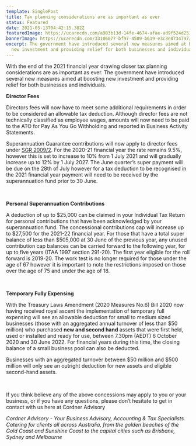```yaml
---
template: SinglePost
title: Tax planning considerations are as important as ever
status: Featured
date: 2021-05-13T04:42:15.382Z
featuredImage: https://ucarecdn.com/a983b13d-14fe-4674-afae-ad9f524d2514/
bannerImage: https://ucarecdn.com/33106077-bf97-4589-b619-e3c3e8734797/
excerpt: The government have introduced several new measures aimed at boosting
  new investment and providing relief for both businesses and individuals.
---
```

With the end of the 2021 financial year drawing closer tax planning considerations are as important as ever. The government have introduced several new measures aimed at boosting new investment and providing relief for both businesses and individuals.  



**Director Fees**

Directors fees will now have to meet some additional requirements in order to be considered an allowable tax deduction. Although director fees are not technically classified as employee wages, amounts will now need to be paid to the ATO for Pay As You Go Withholding and reported in Business Activity Statements.  

Superannuation Guarantee contributions will now apply to director fees under [SGR 2009/2](https://www.ato.gov.au/law/view/document?docid=SGR/SGR20092/NAT/ATO/00001). For the 2020-21 financial year the rate remains 9.5%, however this is set to increase to 10% from 1 July 2021 and will gradually increase up to 12% by 1 July 2027. The June quarter’s super payment will be due on the 28th of July however for a tax deduction to be recognised in the 2021 financial year payment will need to be received by the superannuation fund prior to 30 June.

 

**Personal Superannuation Contributions**

A deduction of up to $25,000 can be claimed in your Individual Tax Return for personal contributions that have been acknowledged by your superannuation fund. The concessional contributions cap will increase up to $27,500 for the 2021-22 financial year. For those that have a total super balance of less than $505,000 at 30 June of the previous year, any unused contribution cap balances can be carried forward to the following year, for up to five years (ITAA 1997 section 291-20). The first year eligible for the roll forward is 2019-20. The work test is no longer required for those under the age of 67 however it is important to note the restrictions imposed on those over the age of 75 and under the age of 18.

 

**Temporary Fully Expensing**

With the Treasury Laws Amendment (2020 Measures No.6) Bill 2020 now having received royal ascent the implementation of temporary full expensing will see an allowable deduction for small to medium sized businesses (those with an aggregated annual turnover of less than $50 million) who purchased **new and second hand** assets that were first held, used or installed and ready for use, between 7.30pm (AEDT) 6 October 2020 and 30 June 2022. For financial years during this time, the closing balance of a small business pool can also be deducted.

Businesses with an aggregated turnover between $50 million and $500 million will only see an outright deduction for new assets and eligible second-hand assets.

 

If you think believe any of the above concessions may apply to you or your business, or if you have any questions, please don’t hesitate to get in contact with us here at Cordner Advisory



*Cordner Advisory - Your Business Advisory, Accounting & Tax Specialists. Catering for clients all across Australia, from the golden beaches of the Gold Coast and Sunshine Coast to the capital cities such as Brisbane, Sydney and Melbourne*